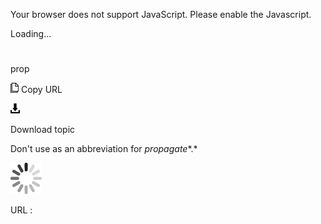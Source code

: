 Your browser does not support JavaScript. Please enable the Javascript.

Loading...

# 

prop

![Copy URL](prop_files/Copy.png)
Copy URL

![Download](prop_files/Download.png)

Download topic

Don't use as an abbreviation for *propagate**.*

![In progress](prop_files/activity-large.gif)

URL :
